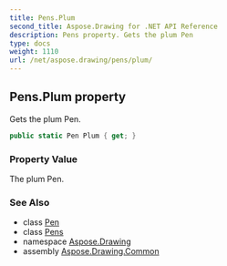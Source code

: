 ```yaml
---
title: Pens.Plum
second_title: Aspose.Drawing for .NET API Reference
description: Pens property. Gets the plum Pen
type: docs
weight: 1110
url: /net/aspose.drawing/pens/plum/
---
```

## Pens.Plum property

Gets the plum Pen.

```csharp
public static Pen Plum { get; }
```

### Property Value

The plum Pen.

### See Also

* class [Pen](../../pen/)
* class [Pens](../)
* namespace [Aspose.Drawing](../../pens/)
* assembly [Aspose.Drawing.Common](../../../)


